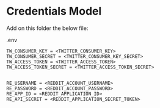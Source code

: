 # Credentials Model
Add on this folder the below file:

.env
```
TW_CONSUMER_KEY = <TWITTER_CONSUMER_KEY>
TW_CONSUMER_SECRET = <TWITTER_CONSUMER_KEY_SECRET>
TW_ACCESS_TOKEN = <TWITTER_ACCESS_TOKEN>
TW_ACCESS_TOKEN_SECRET = <TWITTER_ACCESS_TOKEN_SECRET>


RE_USERNAME = <REDDIT_ACCOUNT_USERNAME>
RE_PASSWORD = <REDDIT_ACCOUNT_PASSWORD>
RE_APP_ID = <REDDIT_APPLICATION_ID>
RE_API_SECRET = <REDDIT_APPLICATION_SECRET_TOKEN>
```